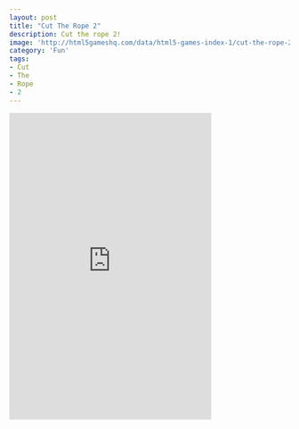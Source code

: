 ```yaml
---
layout: post
title: "Cut The Rope 2"
description: Cut the rope 2!
image: 'http://html5gameshq.com/data/html5-games-index-1/cut-the-rope-2/cut-the-rope-2.jpg'
category: 'Fun'
tags:
- Cut
- The
- Rope
- 2
---
```



<div style="height: 550px; width: 363px;" >
  <iframe style="height:100%;width:100%" src="http://html5gameshq.com/iframed/cut-the-rope-2" frameborder="0" scrolling="no"></iframe>
</div>
